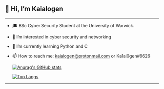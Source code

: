 ## 👋 Hi, I’m Kaialogen

---
- 🎓 BSc Cyber Security Student at the University of Warwick.
- 👀 I’m interested in cyber security and networking
- 🌱 I’m currently learning Python and C
- 📫 How to reach me: kaialogen@protonmail.com or Ka1al0gen#9626


    [![Anurag's GitHub stats](https://github-readme-stats.vercel.app/api?username=Kaialogen&show_icons=true&theme=synthwave)](https://github.com/anuraghazra/github-readme-stats)


    [![Top Langs](https://github-readme-stats.vercel.app/api/username=Kaialogen)](https://github.com/anuraghazra/github-readme-stats)


---

<!---
Kaialogen/Kaialogen is a ✨ special ✨ repository because its `README.md` (this file) appears on your GitHub profile.
You can click the Preview link to take a look at your changes.
--->
